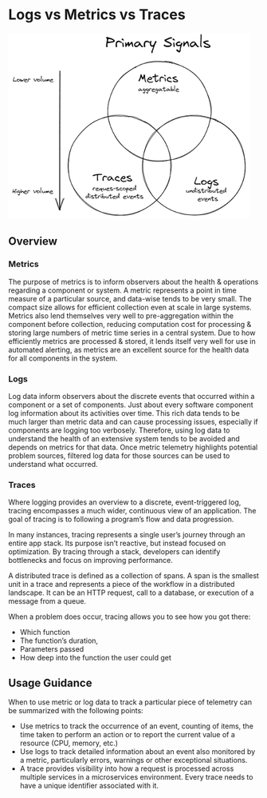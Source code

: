 # Logs vs Metrics vs Traces

![Signals](./images/signals.png)

## Overview

### Metrics

The purpose of metrics is to inform observers about the health & operations regarding a component or system. A metric represents a point in time measure of a particular source, and data-wise tends to be very small. The compact size allows for efficient collection even at scale in large systems. Metrics also lend themselves very well to pre-aggregation within the component before collection, reducing computation cost for processing & storing large numbers of metric time series in a central system. Due to how efficiently metrics are processed & stored, it lends itself very well for use in automated alerting, as metrics are an excellent source for the health data for all components in the system.

### Logs

Log data inform observers about the discrete events that occurred within a component or a set of components. Just about every software component log information about its activities over time. This rich data tends to be much larger than metric data and can cause processing issues, especially if components are logging too verbosely. Therefore, using log data to understand the health of an extensive system tends to be avoided and depends on metrics for that data. Once metric telemetry highlights potential problem sources, filtered log data for those sources can be used to understand what occurred.

### Traces
Where logging provides an overview to a discrete, event-triggered log, tracing encompasses a much wider, continuous view of an application. The goal of tracing is to following a program’s flow and data progression.

In many instances, tracing represents a single user’s journey through an entire app stack. Its purpose isn’t reactive, but instead focused on optimization. By tracing through a stack, developers can identify bottlenecks and focus on improving performance.

A distributed trace is defined as a collection of spans. A span is the smallest unit in a trace and represents a piece of the workflow in a distributed landscape. It can be an HTTP request, call to a database, or execution of a message from a queue. 

When a problem does occur, tracing allows you to see how you got there:

* Which function
* The function’s duration,
* Parameters passed
* How deep into the function the user could get


## Usage Guidance

When to use metric or log data to track a particular piece of telemetry can be summarized with the following points:

- Use metrics to track the occurrence of an event, counting of items, the time taken to perform an action or to report the current value of a resource (CPU, memory, etc.)
- Use logs to track detailed information about an event also monitored by a metric, particularly errors, warnings or other exceptional situations.
- A trace provides visibility into how a request is processed across multiple services in a microservices environment. Every trace needs to have a unique identifier associated with it. 
